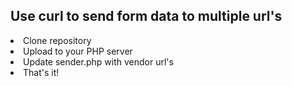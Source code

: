 <h2>Use curl to send form data to multiple url's</h2>
<li>Clone repository</li>
<li>Upload to your PHP server</li>
<li>Update sender.php with vendor url's</li>
<li>That's it!</li>
